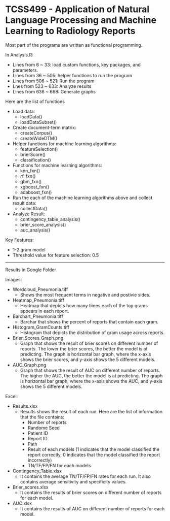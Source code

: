# TCSS499 - Application of Natural Language Processing and Machine Learning to Radiology Reports

Most part of the programs are written as functional programming.



In Analysis.R:

* Lines from 6 ~ 33: load custom functions, key packages, and parameters.
* Lines from 36 ~ 505: helper functions to run the program
* Lines from 506 ~ 521: Run the program
* Lnes from 523 ~ 633: Analyze results
* Lines from 636 ~ 668: Generate graphs



Here are the list of functions
* Load data:
  * loadData()
  * loadDataSubset()
* Create document-term matrix:
  * createCorpus()
  * createWideDTM()
* Helper functions for machine learning algorithms:
  * featureSelection()
  * brierScore()
  * classification()
* Functions for machine learning algorithms:
  * knn_fxn()
  * rf_fxn()
  * gbm_fxn()
  * xgboost_fxn()
  * adaboost_fxn()
* Run the each of the machine learning algorithms above and collect result data:
  * collectData()
* Analyze Result:
  * contingency_table_analysis()
  * brier_score_analysis()
  * auc_analysis()


Key Features: 
* 1-2 gram model
* Threshold value for feature selection: 0.5

_______________________________________________________________________________________________________________________________________
Results in Google Folder

Images:
* Wordcloud_Pneumonia.tiff
  * Shows the most frequent terms in negative and postivie sides.
* Heatmap_Pneumonia.tiff
  * Heatmap that depicts how many times each of the top grams appears in each report.
* Barchart_Pneumonia.tiff
  * Barchar that shows the percent of reports that contain each gram.
* Histogram_GramCounts.tiff
  * Histogram that depicts the distribution of gram usage across reports.
* Brier_Scores_Graph.png
  * Graph that shows the result of brier scores on different number of reports. The lower the brier scores, the better the model is at predicting.
    The graph is horizontal bar graph, where the x-axis shows the brier scores, and y-axis shows the 5 different models. 
* AUC_Graph.png
  * Graph that shows the result of AUC on different number of reports. The higher the AUC, the better the model is at predicting. 
    The graph is horizontal bar graph, where the x-axis shows the AUC, and y-axis shows the 5 different models. 

Excel:
* Results.xlsx
  * Results shows the result of each run. Here are the list of information that the file contains:
    * Number of reports
    * Randome Seed
    * Patient ID
    * Report ID
    * Path
    * Result of each models (1 indicates that the model classified the report correctly, 0 indicates that the model classified the report incorrectly)
    * TN/TF/FP/FN for each models
* Contingency_Table.xlsx
  * It contains the average TN/TF/FP/FN rates for each run. It also contains average sensitivity and specificity values.
* Brier_scores.xlsx
  * It contains the results of brier scores on different number of reports for each model.
* AUC.xlsx
  * It contains the results of AUC on different number of reports for each model.
